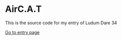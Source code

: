 # AirC.A.T

This is the source code for my entry of Ludum Dare 34

[Go to entry page](http://ludumdare.com/compo/ludum-dare-34/?action=preview&uid=32627)
